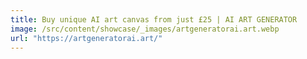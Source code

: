 ```yaml
---
title: Buy unique AI art canvas from just £25 | AI ART GENERATOR
image: /src/content/showcase/_images/artgeneratorai.art.webp
url: "https://artgeneratorai.art/"
---
```

